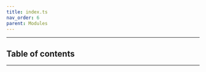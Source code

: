 ```yaml
---
title: index.ts
nav_order: 6
parent: Modules
---
```


---

<h2 class="text-delta">Table of contents</h2>

---
